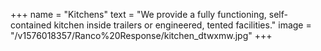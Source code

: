 +++
name = "Kitchens"
text = "We provide a fully functioning, self-contained kitchen inside trailers or engineered, tented facilities."
image = "/v1576018357/Ranco%20Response/kitchen_dtwxmw.jpg"
+++